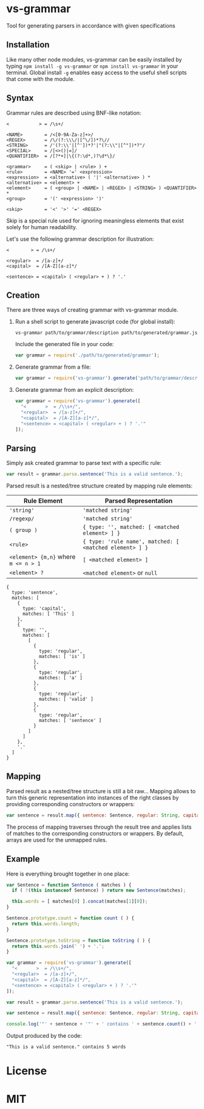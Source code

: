 vs-grammar
==========

Tool for generating parsers in accordance with given specifications


Installation
------------

Like many other node modules, vs-grammar can be easily installed by typing `npm install -g vs-grammar` or `npm install vs-grammar` in your terminal. Global install `-g` enables easy access to the useful shell scripts that come with the module.


Syntax
------

Grammar rules are described using BNF-like notation:

```
<           > = /\s+/

<NAME>        = /<[0-9A-Za-z]+>/
<REGEX>       = /\/(?:\\\/|[^\/])*?\//
<STRING>      = /'(?:\\'|[^'])*?'|"(?:\\"|[^"])*?"/
<SPECIAL>     = /[<>()|=]/
<QUANTIFIER>  = /[?*+]|\{(?:\d*,)?\d*\}/

<grammar>     = ( <skip> | <rule> ) +
<rule>        = <NAME> '=' <expression>
<expression>  = <alternative> ( '|' <alternative> ) *
<alternative> = <element> +
<element>     = ( <group> | <NAME> | <REGEX> | <STRING> ) <QUANTIFIER> *
<group>       = '(' <expression> ')'

<skip>        = '<' '>' '=' <REGEX>
```

Skip is a special rule used for ignoring meaningless elements that exist solely for human readability.

Let's use the following grammar description for illustration:

```
<        > = /\s+/

<regular>  = /[a-z]+/
<capital>  = /[A-Z][a-z]*/

<sentence> = <capital> ( <regular> + ) ? '.'
```


Creation
--------

There are three ways of creating grammar with vs-grammar module.


1. Run a shell script to generate javascript code (for global install):

   ```
   vs-grammar path/to/grammar/description path/to/generated/grammar.js
   ```

   Include the generated file in your code:

   ```javascript
   var grammar = require('./path/to/generated/grammar');
   ```
  
2. Generate grammar from a file:

   ```javascript
   var grammar = require('vs-grammar').generate('path/to/grammar/description');
   ```

3. Generate grammar from an explicit description:

   ```javascript
   var grammar = require('vs-grammar').generate([
     "<       >  = /\\s+/",
     "<regular>  = /[a-z]+/",
     "<capital>  = /[A-Z][a-z]*/",
     "<sentence> = <capital> ( <regular> + ) ? '.'"
   ]);
   ```


Parsing
-------

Simply ask created grammar to parse text with a specific rule:

```javascript
var result = grammar.parse.sentence('This is a valid sentence.');
```

Parsed result is a nested/tree structure created by mapping rule elements:

| Rule Element                         | Parsed Representation                                   |
| ------------------------------------ | ------------------------------------------------------- |
| `'string'`                           | `'matched string'`                                      |
| `/regexp/`                           | `'matched string'`                                      |
| `( group )`                          | `{ type: '', matched: [ <matched element> ] }`          |
| `<rule>`                             | `{ type: 'rule name', matched: [ <matched element> ] }` |
| `<element> {m,n}` where `m <= n > 1` | `[ <matched element> ]`                                 |
| `<element> ?`                        | `<matched element>` or `null`                           |

```
{
  type: 'sentence',
  matches: [
    {
      type: 'capital',
      matches: [ 'This' ]
    },
    {
      type: '',
      matches: [
        [
          {
            type: 'regular',
            matches: [ 'is' ]
          },
          {
            type: 'regular',
            matches: [ 'a' ]
          },
          {
            type: 'regular',
            matches: [ 'valid' ]
          },
          {
            type: 'regular',
            matches: [ 'sentence' ]
          }
        ]
      ]
    },
    '.'
  ]
}
```


Mapping
-------

Parsed result as a nested/tree structure is still a bit raw... Mapping allows to turn this generic representation into instances of the right classes by providing corresponding constructors or wrappers:

```javascript
var sentence = result.map({ sentence: Sentence, regular: String, capital: String });
```

The process of mapping traverses through the result tree and applies lists of matches to the corresponding constructors or wrappers. By default, arrays are used for the unmapped rules.


Example
-------

Here is everything brought together in one place:

```javascript
var Sentence = function Sentence ( matches ) {
  if ( !(this instanceof Sentence) ) return new Sentence(matches);

  this.words = [ matches[0] ].concat(matches[1][0]);
}

Sentence.prototype.count = function count ( ) {
  return this.words.length;
}

Sentence.prototype.toString = function toString ( ) {
  return this.words.join(' ') + '.';
}

var grammar = require('vs-grammar').generate([
  "<       >  = /\\s+/",
  "<regular>  = /[a-z]+/",
  "<capital>  = /[A-Z][a-z]*/",
  "<sentence> = <capital> ( <regular> + ) ? '.'"
]);

var result = grammar.parse.sentence('This is a valid sentence.');

var sentence = result.map({ sentence: Sentence, regular: String, capital: String });

console.log('"' + sentence + '"' + ' contains ' + sentence.count() + ' words');
```

Output produced by the code:

```
"This is a valid sentence." contains 5 words
```


License
=======

# MIT #
